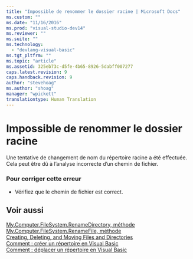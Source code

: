 ```yaml
---
title: "Impossible de renommer le dossier racine | Microsoft Docs"
ms.custom: ""
ms.date: "11/16/2016"
ms.prod: "visual-studio-dev14"
ms.reviewer: ""
ms.suite: ""
ms.technology: 
  - "devlang-visual-basic"
ms.tgt_pltfrm: ""
ms.topic: "article"
ms.assetid: 325eb73c-d5fe-4b65-8926-5dabff007277
caps.latest.revision: 9
caps.handback.revision: 9
author: "stevehoag"
ms.author: "shoag"
manager: "wpickett"
translationtype: Human Translation
---
```

# Impossible de renommer le dossier racine
Une tentative de changement de nom du répertoire racine a été effectuée. Cela peut être dû à l’analyse incorrecte d’un chemin de fichier.  
  
### Pour corriger cette erreur  
  
-   Vérifiez que le chemin de fichier est correct.  
  
## Voir aussi  
 [My.Computer.FileSystem.RenameDirectory, méthode](http://msdn.microsoft.com/fr-fr/14700cb3-9d29-46e2-af8d-61970d7e251b)   
 [My.Computer.FileSystem.RenameFile, méthode](http://msdn.microsoft.com/fr-fr/00ad6fbd-924e-4a49-af32-d505fe69ea32)   
 [Creating, Deleting, and Moving Files and Directories](../../visual-basic/developing-apps/programming/drives-directories-files/creating-deleting-and-moving-files-and-directories.md)   
 [Comment : créer un répertoire en Visual Basic](http://msdn.microsoft.com/fr-fr/780c7afc-a03c-4b01-865a-510fe331b1cc)   
 [Comment : déplacer un répertoire en Visual Basic](http://msdn.microsoft.com/fr-fr/0f26d1ef-c0a0-4445-8eb0-9b7d0490411c)